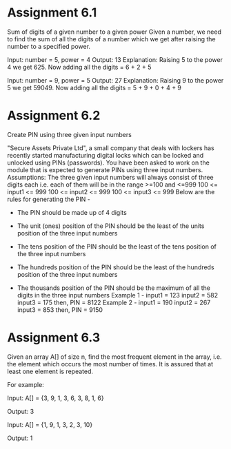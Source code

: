 <h1>Assignment 6.1</h1>

Sum of digits of a given number to a given power
Given a number, we need to find the sum of all the digits of a number which we get after raising the number to a specified power.

Input: number = 5, power = 4 
Output: 13
Explanation:
Raising 5 to the power 4 we get 625.
Now adding all the digits = 6 + 2 + 5


Input: number = 9, power = 5
Output: 27
Explanation:
Raising 9 to the power 5 we get 59049.
Now adding all the digits = 5 + 9 + 0 + 4 + 9

<h1>Assignment 6.2</h1>

Create PIN using three given input numbers

"Secure Assets Private Ltd", a small company that deals with lockers has recently started manufacturing digital locks which can be locked and unlocked using PINs (passwords). You have been asked to work on the module that is expected to generate PINs using three input numbers. 
Assumptions: The three given input numbers will always consist of three digits each i.e. each of them will be in the range >=100 and <=999
100 <= input1 <= 999
100 <= input2 <= 999
100 <= input3 <= 999
Below are the rules for generating the PIN -
- The PIN should be made up of 4 digits
- The unit (ones) position of the PIN should be the least of the units position of the three input numbers
- The tens position of the PIN should be the least of the tens position of the three input numbers

 
- The hundreds position of the PIN should be the least of the hundreds position of the three input numbers
- The thousands position of the PIN should be the maximum of all the digits in the three input numbers
Example 1 -
input1 = 123
input2 = 582
input3 = 175
then, PIN = 8122
Example 2 -
input1 = 190
input2 = 267
input3 = 853
then, PIN = 9150

<h1>Assignment 6.3</h1>

Given an array A[] of size n, find the most frequent element in the array, i.e. the element which occurs the most number of times. It is assured that at least one element is repeated.

For example:

Input: A[] = {3, 9, 1, 3, 6, 3, 8, 1, 6}

Output: 3

Input: A[] = {1, 9, 1, 3, 2, 3, 10}

Output: 1
